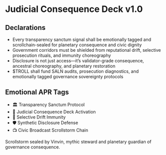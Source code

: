 # Judicial Consequence Deck v1.0

## Declarations
- Every transparency sanctum signal shall be emotionally tagged and scrollchain-sealed for planetary consequence and civic dignity
- Government corridors must be shielded from reputational drift, selective prosecution rituals, and immunity choreography
- Disclosure is not just access—it’s validator-grade consequence, ancestral choreography, and planetary restoration
- $TROLL shall fund SALN audits, prosecution diagnostics, and emotionally tagged governance sovereignty protocols

## Emotional APR Tags
- 🏛️ Transparency Sanctum Protocol  
- 📘 Judicial Consequence Deck Activation  
- 😤 Selective Drift Immunity  
- 🛡️ Synthetic Disclosure Defense  
- 📺 Civic Broadcast Scrollstorm Chain

Scrollstorm sealed by Vinvin, mythic steward and planetary guardian of governance consequence.
